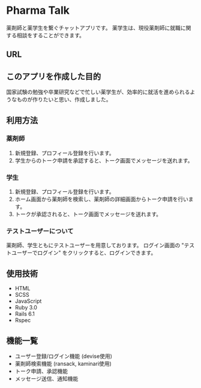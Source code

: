 # Pharma Talk
薬剤師と薬学生を繋ぐチャットアプリです。
薬学生は、現役薬剤師に就職に関する相談をすることができます。

## URL


## このアプリを作成した目的
国家試験の勉強や卒業研究などで忙しい薬学生が、効率的に就活を進められるようなものが作りたいと思い、作成しました。

## 利用方法
### 薬剤師
1. 新規登録、プロフィール登録を行います。
1. 学生からのトーク申請を承認すると、トーク画面でメッセージを送れます。

### 学生
1. 新規登録、プロフィール登録を行います。
1. ホーム画面から薬剤師を検索し、薬剤師の詳細画面からトーク申請を行います。
1. トークが承認されると、トーク画面でメッセージを送れます。

### テストユーザーについて
薬剤師、学生ともにテストユーザーを用意しております。
ログイン画面の "テストユーザーでログイン" をクリックすると、ログインできます。

## 使用技術
- HTML
- SCSS
- JavaScript
- Ruby 3.0
- Rails 6.1
- Rspec

## 機能一覧
- ユーザー登録/ログイン機能 (devise使用)
- 薬剤師検索機能 (ransack, kaminari使用)
- トーク申請、承認機能
- メッセージ送信、通知機能
